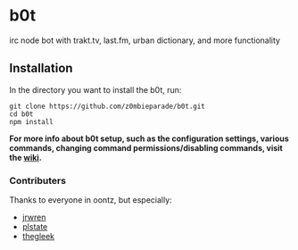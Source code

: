 # b0t
irc node bot with trakt.tv, last.fm, urban dictionary, and more functionality

## Installation
In the directory you want to install the b0t, run:
```
git clone https://github.com/z0mbieparade/b0t.git
cd b0t
npm install
```


**For more info about b0t setup, such as the configuration settings, various commands, changing command permissions/disabling commands, visit the [wiki](https://github.com/z0mbieparade/b0t/wiki).**


### Contributers
Thanks to everyone in oontz, but especially:
- [jrwren](https://github.com/jrwren )
- [plstate](https://github.com/plstate )
- [thegleek](https://github.com/thegleek )